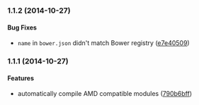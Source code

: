 ### 1.1.2 (2014-10-27)


#### Bug Fixes

* `name` in `bower.json` didn't match Bower registry ([e7e40509](http://github.com/LightmakerCanada/spine.mobile.git/commit/e7e4050921bb8a95734adf679e08eed6f396ffc8))


### 1.1.1 (2014-10-27)


#### Features

* automatically compile AMD compatible modules ([790b6bff](http://github.com/LightmakerCanada/spine.mobile.git/commit/790b6bfff5e675f8fb5ceedd4a34e3e450cdf423))

